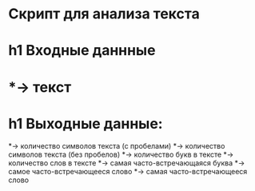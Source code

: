# Скрипт для анализа текста

h1 Входные даннные 
==================
 *-> текст
==================
h1 Выходные данные:
==================
 *-> количество символов текста (с пробелами)
 *-> количество символов текста (без пробелов)
 *-> количество букв в тексте
 *-> количество слов в тексте
 *-> самая часто-встречающаяся буква
 *-> самое часто-встречающееся слово
 *-> самая часто-встречающееся слово
